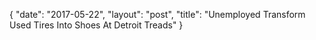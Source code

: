 {
   "date": "2017-05-22",
   "layout": "post",
   "title": "Unemployed Transform Used Tires Into Shoes At Detroit Treads"
}

